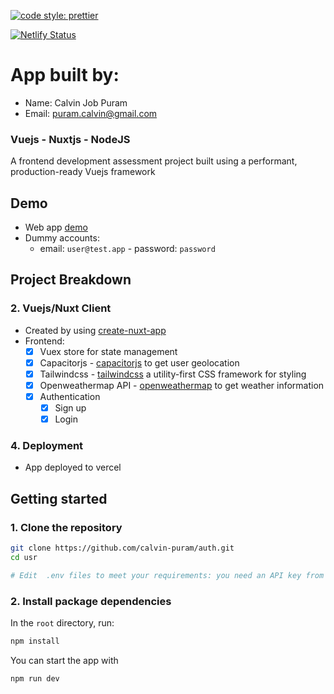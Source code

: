 [![code style: prettier](https://img.shields.io/badge/code_style-prettier-ff69b4.svg)](https://github.com/prettier/prettier)

[![Netlify Status](https://api.netlify.com/api/v1/badges/701cadba-39d8-4642-8be0-a1a53d784836/deploy-status)](https://app.netlify.com/sites/user-managermentapp/deploys)

# App built by:

- Name: Calvin Job Puram
- Email: puram.calvin@gmail.com

### Vuejs - Nuxtjs - NodeJS

A frontend development assessment project built using a performant, production-ready Vuejs framework

## Demo

- Web app [demo](https://auth-three.vercel.app/)
- Dummy accounts:
  - email: `user@test.app` - password: `password`

## Project Breakdown

### 2. Vuejs/Nuxt Client

- Created by using [create-nuxt-app](https://nuxtjs.org/)
- Frontend:
  - [x] Vuex store for state management
  - [x] Capacitorjs - [capacitorjs](https://capacitorjs.com/) to get user geolocation
  - [x] Tailwindcss - [tailwindcss](https://tailwindcss.com/) a utility-first CSS framework for styling
  - [x] Openweathermap API - [openweathermap](https://openweathermap.org/) to get weather information
  - [x] Authentication
    - [x] Sign up
    - [x] Login

### 4. Deployment

- App deployed to vercel

## Getting started

### 1. Clone the repository

```bash
git clone https://github.com/calvin-puram/auth.git
cd usr

# Edit  .env files to meet your requirements: you need an API key from https://openweathermap.org

```

### 2. Install package dependencies

In the `root` directory, run:

```bash
npm install
```

You can start the app with

```bash
npm run dev
```

